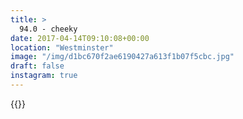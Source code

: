 ```yaml
---
title: >
  94.0 - cheeky
date: 2017-04-14T09:10:08+00:00
location: "Westminster"
image: "/img/d1bc670f2ae6190427a613f1b07f5cbc.jpg"
draft: false
instagram: true
---
```


{{<photo src="/img/d1bc670f2ae6190427a613f1b07f5cbc.jpg">}}
